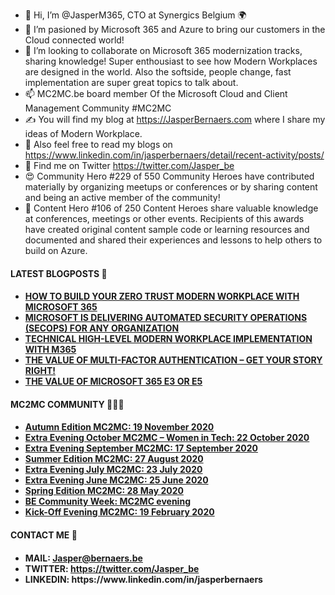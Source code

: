 - 👋 Hi, I’m @JasperM365, CTO at Synergics Belgium 🌍
- 👀 I’m pasioned by Microsoft 365 and Azure to bring our customers in the Cloud connected world! 
- 💞️ I’m looking to collaborate on Microsoft 365 modernization tracks, sharing knowledge! Super enthousiast to see how Modern Workplaces are designed in the world. Also the softside, people change, fast implementation are super great topics to talk about.
- 📫 MC2MC.be board member Of the Microsoft Cloud and Client Management Community #MC2MC
- ✍ You will find my blog at https://JasperBernaers.com where I share my ideas of Modern Workplace.
- 💯 Also feel free to read my blogs on https://www.linkedin.com/in/jasperbernaers/detail/recent-activity/posts/
- 🤖 Find me on Twitter https://twitter.com/Jasper_be
- 😍 Community Hero #229 of 550 Community Heroes have contributed materially by organizing meetups or conferences or by sharing content and being an active member of the community! 
- 📙 Content Hero #106 of 250 Content Heroes share valuable knowledge at conferences, meetings or other events. Recipients of this awards have created original content sample code or learning resources and documented and shared their experiences and lessons to help others to build on Azure.

<h4>LATEST BLOGPOSTS 📖<h4>
<ul>
<li><a href="https://jasperbernaers.com/how-to-build-your-zero-trust-modern-workplace-with-microsoft-365/">HOW TO BUILD YOUR ZERO TRUST MODERN WORKPLACE WITH MICROSOFT 365</a></li>
<li><a href="https://jasperbernaers.com/automated-security-operations-delivered-by-microsoft-m365e5-secops/">MICROSOFT IS DELIVERING AUTOMATED SECURITY OPERATIONS (SECOPS) FOR ANY ORGANIZATION</a></li>
<li><a href="https://jasperbernaers.com/technical-high-level-modern-workplace-implementation-with-m365-e3-e5/">TECHNICAL HIGH-LEVEL MODERN WORKPLACE IMPLEMENTATION WITH M365</a></li>
<li><a href="https://jasperbernaers.com/the-value-of-multi-factor-authentication-get-your-story-right/">THE VALUE OF MULTI-FACTOR AUTHENTICATION &ndash; GET YOUR STORY RIGHT!</a></li>
<li><a href="https://jasperbernaers.com/the-value-of-microsoft-365-e3-or-e5/">THE VALUE OF MICROSOFT 365 E3 OR E5</a></li>
</ul>

<h4>MC2MC COMMUNITY 🧑‍🤝‍🧑<h4>
  <ul>
<li><a href="https://www.mc2mc.be/events/autumn-edition-evening-mc2mc/" rel="noopener noreferrer">Autumn Edition MC2MC: 19 November 2020</a></li>
<li><a href="https://www.mc2mc.be/events/extra-evening-october-mc2mc-women-in-tech/">Extra Evening October MC2MC &ndash; Women in Tech: 22 October 2020</a></li>
<li><a href="https://www.mc2mc.be/events/extra-evening-september-mc2mc/">Extra Evening September MC2MC: 17 September 2020</a></li>
<li><a href="https://www.mc2mc.be/events/summer-edition-evening-mc2mc/" rel="noopener noreferrer">Summer Edition MC2MC: 27 August 2020</a></li>
<li><a href="https://www.mc2mc.be/events/extra-evening-july-mc2mc/">Extra Evening July MC2MC: 23 July 2020</a></li>
<li><a href="https://www.mc2mc.be/events/extra-evening-june-mc2mc/">Extra Evening June MC2MC: 25 June 2020</a></li>
<li><a href="https://www.mc2mc.be/events/spring-edition-evening-mc2mc/" rel="noopener noreferrer">Spring Edition MC2MC: 28 May 2020</a></li>
<li><a href="https://www.mc2mc.be/events/be-community-week-mc2mc-evening/" target="_blank" rel="noopener noreferrer">BE Community Week: MC2MC evening</a></li>
<li><a href="http://www.mc2mc.be/kick-off-evening/" target="_blank" rel="noopener noreferrer">Kick-Off Evening MC2MC: 19 February 2020</a></li>
</ul>

<h4>CONTACT ME 📝<h4>
<ul>
<li>MAIL: <a href="mailto:Jasper@bernaers.be">Jasper@bernaers.be</a></li>
<li>TWITTER: <a href="https://twitter.com/Jasper_be">https://twitter.com/Jasper_be</a></li>
<li>LINKEDIN: https://www.linkedin.com/in/jasperbernaers</li>
</ul>

<!---
JasperM365/JasperM365 is a ✨ special ✨ repository because its `README.md` (this file) appears on your GitHub profile.
You can click the Preview link to take a look at your changes.
--->
